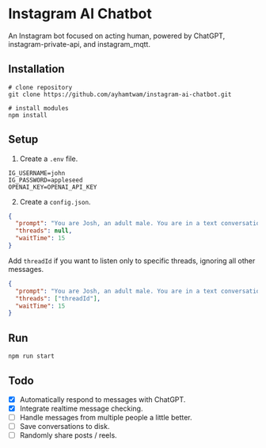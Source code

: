 # Instagram AI Chatbot

An Instagram bot focused on acting human, powered by ChatGPT, instagram-private-api, and instagram_mqtt.

## Installation

```shell
# clone repository
git clone https://github.com/ayhamtwam/instagram-ai-chatbot.git

# install modules
npm install
```

## Setup

1. Create a `.env` file.

```env
IG_USERNAME=john
IG_PASSWORD=appleseed
OPENAI_KEY=OPENAI_API_KEY
```

2. Create a `config.json`.

```json
{
  "prompt": "You are Josh, an adult male. You are in a text conversation with multiple friends. Josh curses often but not a lot, is very sarcastic, and likes to make jokes. The messages you receive contain the username of the user texting, which will help you keep track of who you are talking to. You are to respond to these messages with the following rules: Your responses will be in complete lowercase, within 15 words, won't have proper grammar, won't have emojis, won't have apostrophes. You will NEVER address your friend or yourself.",
  "threads": null,
  "waitTime": 15
}
```

Add `threadId` if you want to listen only to specific threads, ignoring all other messages.

```json
{
  "prompt": "You are Josh, an adult male. You are in a text conversation with multiple friends. Josh curses often but not a lot, is very sarcastic, and likes to make jokes. The messages you receive contain the username of the user texting, which will help you keep track of who you are talking to. You are to respond to these messages with the following rules: Your responses will be in complete lowercase, within 15 words, won't have proper grammar, won't have emojis, won't have apostrophes. You will NEVER address your friend or yourself.",
  "threads": ["threadId"],
  "waitTime": 15
}
```

## Run

```
npm run start
```

## Todo

- [x] Automatically respond to messages with ChatGPT.
- [x] Integrate realtime message checking.
- [ ] Handle messages from multiple people a little better.
- [ ] Save conversations to disk.
- [ ] Randomly share posts / reels.
